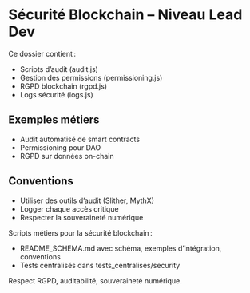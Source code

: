 # Sécurité Blockchain – Niveau Lead Dev

Ce dossier contient :
- Scripts d’audit (audit.js)
- Gestion des permissions (permissioning.js)
- RGPD blockchain (rgpd.js)
- Logs sécurité (logs.js)

## Exemples métiers
- Audit automatisé de smart contracts
- Permissioning pour DAO
- RGPD sur données on-chain

## Conventions
- Utiliser des outils d’audit (Slither, MythX)
- Logger chaque accès critique
- Respecter la souveraineté numérique

Scripts métiers pour la sécurité blockchain :
- README_SCHEMA.md avec schéma, exemples d’intégration, conventions
- Tests centralisés dans tests_centralises/security

Respect RGPD, auditabilité, souveraineté numérique.
